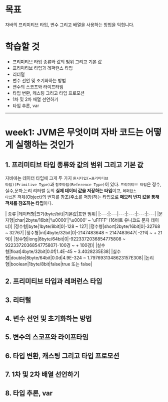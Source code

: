 목표
=======
자바의 프리미티브 타입, 변수 그리고 배열을 사용하는 방법을 익힙니다.

학습할 것
=======

* 프리미티브 타입 종류와 값의 범위 그리고 기본 값
* 프리미티브 타입과 레퍼런스 타입
* 리터럴
* 변수 선언 및 초기화하는 방법
* 변수의 스코프와 라이프타임
* 타입 변환, 캐스팅 그리고 타입 프로모션
* 1차 및 2차 배열 선언하기
* 타입 추론, var

--------------------------------------------------------------
week1: JVM은 무엇이며 자바 코드는 어떻게 실행하는 것인가
=======
## 1. 프리미티브 타입 종류와 값의 범위 그리고 기본 값
자바에는 데이터 타입에 크게 두 가지 <code>원시타입(=프리미티브 타입)(Primitive Type)</code>과 <code>참조타입(Reference Type)</code>이 있다.
<code>프리미티브 타입</code>은 정수,실수,문자,논리 리터럴 등의 **실제 데이터 값을 저장하는 타입**이고, 
<code>레퍼런스 타입</code>은 객체(Object)의 번지를 참조(주소를 저장)하는 타입으로 **메모리 번지 값을 통해 객체를 참조하는 타입**이다.

| 종류 |데이터형|크기(byte/bit)|기본값|표현 범위|
|:---:|:---|---:|:---:|:---:|:---|
|문자형|char|2byte/16bit|‘\u0000’|'\u0000' ~ 'uFFFF' (16비트 유니코드 문자 데이터)|
|정수형|byte|1byte/8bit|0|-128 ~ 127|
|정수형|short|2byte/16bit|0|-32768 ~ 32767|
|정수형|int|4byte/32bit|0|-2147483648 ~ 2147483647( -21억 ~ + 21억)|
|정수형|long|8byte/64bit|0|-9223372036854775808 ~ 9223372036854775807(-100경 ~ + 100경)|
|실수형|float|4byte/32bit|0.0f|1.4E-45 ~ 3.4028235E38|
|실수형|double|8byte/64bit|0.0d|4.9E-324 ~ 1.7976931348623157E308|
|논리형|boolean|1byte/8bit|false|true 또는 false|


## 2. 프리미티브 타입과 레퍼런스 타입

## 3. 리터럴

## 4. 변수 선언 및 초기화하는 방법

## 5. 변수의 스코프와 라이프타임

## 6. 타입 변환, 캐스팅 그리고 타입 프로모션

## 7. 1차 및 2차 배열 선언하기

## 8. 타입 추론, var


